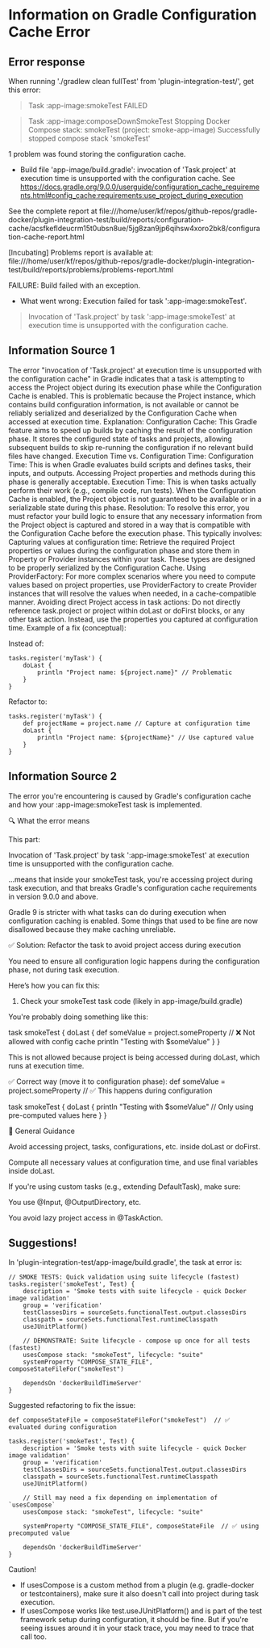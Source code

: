 # Information on Gradle Configuration Cache Error

## Error response

When running './gradlew clean fullTest' from 'plugin-integration-test/', get this error:

> Task :app-image:smokeTest FAILED

> Task :app-image:composeDownSmokeTest
Stopping Docker Compose stack: smokeTest (project: smoke-app-image)
Successfully stopped compose stack 'smokeTest'

1 problem was found storing the configuration cache.
- Build file 'app-image/build.gradle': invocation of 'Task.project' at execution time is unsupported with the configuration cache.
  See https://docs.gradle.org/9.0.0/userguide/configuration_cache_requirements.html#config_cache:requirements:use_project_during_execution

See the complete report at file:///home/user/kf/repos/github-repos/gradle-docker/plugin-integration-test/build/reports/configuration-cache/acsfkefldeucrm15t0ubsn8ue/5jg8zan9jp6qihsw4xoro2bk8/configuration-cache-report.html

[Incubating] Problems report is available at: file:///home/user/kf/repos/github-repos/gradle-docker/plugin-integration-test/build/reports/problems/problems-report.html

FAILURE: Build failed with an exception.

* What went wrong:
Execution failed for task ':app-image:smokeTest'.
> Invocation of 'Task.project' by task ':app-image:smokeTest' at execution time is unsupported with the configuration cache.



## Information Source 1
The error "invocation of 'Task.project' at execution time is unsupported with the configuration cache" in Gradle indicates that a task is attempting to access the Project object during its execution phase while the Configuration Cache is enabled. This is problematic because the Project instance, which contains build configuration information, is not available or cannot be reliably serialized and deserialized by the Configuration Cache when accessed at execution time.
Explanation:
Configuration Cache:
This Gradle feature aims to speed up builds by caching the result of the configuration phase. It stores the configured state of tasks and projects, allowing subsequent builds to skip re-running the configuration if no relevant build files have changed.
Execution Time vs. Configuration Time:
Configuration Time: This is when Gradle evaluates build scripts and defines tasks, their inputs, and outputs. Accessing Project properties and methods during this phase is generally acceptable.
Execution Time: This is when tasks actually perform their work (e.g., compile code, run tests). When the Configuration Cache is enabled, the Project object is not guaranteed to be available or in a serializable state during this phase.
Resolution:
To resolve this error, you must refactor your build logic to ensure that any necessary information from the Project object is captured and stored in a way that is compatible with the Configuration Cache before the execution phase. This typically involves:
Capturing values at configuration time:
Retrieve the required Project properties or values during the configuration phase and store them in Property<T> or Provider<T> instances within your task. These types are designed to be properly serialized by the Configuration Cache.
Using ProviderFactory:
For more complex scenarios where you need to compute values based on project properties, use ProviderFactory to create Provider instances that will resolve the values when needed, in a cache-compatible manner.
Avoiding direct Project access in task actions:
Do not directly reference task.project or project within doLast or doFirst blocks, or any other task action. Instead, use the properties you captured at configuration time.
Example of a fix (conceptual):

Instead of:
```
tasks.register('myTask') {
    doLast {
        println "Project name: ${project.name}" // Problematic
    }
}
```

Refactor to:
```
tasks.register('myTask') {
    def projectName = project.name // Capture at configuration time
    doLast {
        println "Project name: ${projectName}" // Use captured value
    }
}
```

## Information Source 2

The error you're encountering is caused by Gradle's configuration cache and how your :app-image:smokeTest task is implemented.

🔍 What the error means

This part:

Invocation of 'Task.project' by task ':app-image:smokeTest' at execution time is unsupported with the configuration cache.


...means that inside your smokeTest task, you're accessing project during task execution, and that breaks Gradle's configuration cache requirements in version 9.0.0 and above.

Gradle 9 is stricter with what tasks can do during execution when configuration caching is enabled. Some things that used to be fine are now disallowed because they make caching unreliable.

✅ Solution: Refactor the task to avoid project access during execution

You need to ensure all configuration logic happens during the configuration phase, not during task execution.

Here’s how you can fix this:

1. Check your smokeTest task code (likely in app-image/build.gradle)

You're probably doing something like this:

task smokeTest {
    doLast {
        def someValue = project.someProperty  // ❌ Not allowed with config cache
        println "Testing with $someValue"
    }
}


This is not allowed because project is being accessed during doLast, which runs at execution time.

✅ Correct way (move it to configuration phase):
def someValue = project.someProperty  // ✅ This happens during configuration

task smokeTest {
    doLast {
        println "Testing with $someValue"  // Only using pre-computed values here
    }
}

🔧 General Guidance

Avoid accessing project, tasks, configurations, etc. inside doLast or doFirst.

Compute all necessary values at configuration time, and use final variables inside doLast.

If you're using custom tasks (e.g., extending DefaultTask), make sure:

You use @Input, @OutputDirectory, etc.

You avoid lazy project access in @TaskAction.


## Suggestions!

In 'plugin-integration-test/app-image/build.gradle', the task at error is:
```
// SMOKE TESTS: Quick validation using suite lifecycle (fastest)
tasks.register('smokeTest', Test) {
    description = 'Smoke tests with suite lifecycle - quick Docker image validation'
    group = 'verification'
    testClassesDirs = sourceSets.functionalTest.output.classesDirs
    classpath = sourceSets.functionalTest.runtimeClasspath
    useJUnitPlatform()

    // DEMONSTRATE: Suite lifecycle - compose up once for all tests (fastest)
    usesCompose stack: "smokeTest", lifecycle: "suite"
    systemProperty "COMPOSE_STATE_FILE", composeStateFileFor("smokeTest")

    dependsOn 'dockerBuildTimeServer'
}
```

Suggested refactoring to fix the issue:
```
def composeStateFile = composeStateFileFor("smokeTest")  // ✅ evaluated during configuration

tasks.register('smokeTest', Test) {
    description = 'Smoke tests with suite lifecycle - quick Docker image validation'
    group = 'verification'
    testClassesDirs = sourceSets.functionalTest.output.classesDirs
    classpath = sourceSets.functionalTest.runtimeClasspath
    useJUnitPlatform()

    // Still may need a fix depending on implementation of `usesCompose`
    usesCompose stack: "smokeTest", lifecycle: "suite"

    systemProperty "COMPOSE_STATE_FILE", composeStateFile  // ✅ using precomputed value

    dependsOn 'dockerBuildTimeServer'
}
```

Caution!
- If usesCompose is a custom method from a plugin (e.g. gradle-docker or testcontainers), make sure it also doesn't call into project during task execution.
- If usesCompose works like test.useJUnitPlatform() and is part of the test framework setup during configuration, it should be fine. But if you're seeing issues around it in your stack trace, you may need to trace that call too.